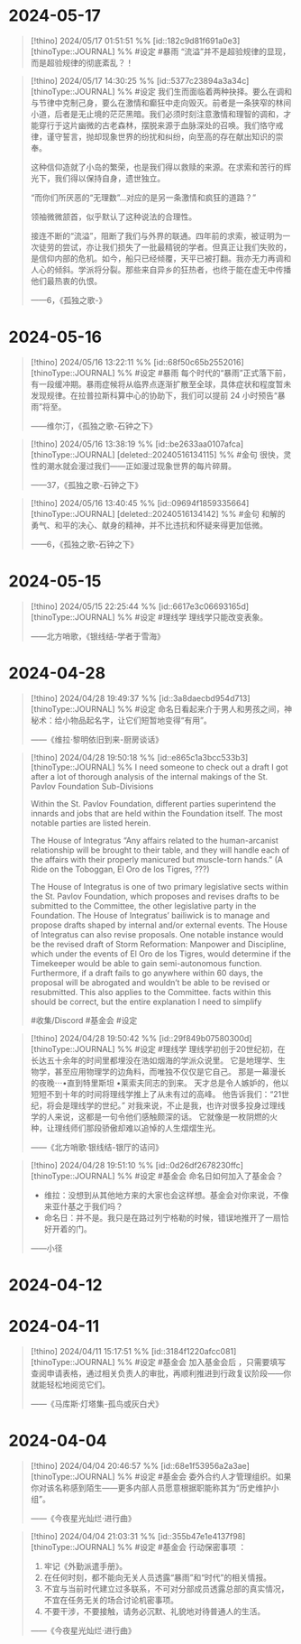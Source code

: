 
# 2024-05-17
> [!thino] 2024/05/17 01:51:51 %% [id::182c9d81f691a0e3] [thinoType::JOURNAL] %%
> #设定 #暴雨 “流溢”并不是超验规律的显现，而是超验规律的彻底紊乱？！


> [!thino] 2024/05/17 14:30:25 %% [id::5377c23894a3a34c] [thinoType::JOURNAL] %%
> #设定 我们生而面临着两种抉择。要么在调和与节律中克制己身，要么在激情和癫狂中走向毁灭。前者是一条狭窄的林间小道，后者是无止境的茫茫黑暗。我们必须时刻注意激情和理智的调和，才能穿行于这片幽微的古老森林，摆脱来源于血脉深处的召唤。我们恪守戒律，谨守誓言，抛却现象世界的纷扰和纠纷，向至高的存在献出知识的崇奉。
> 
> 这种信仰造就了小岛的繁荣，也是我们得以救赎的来源。在求索和苦行的辉光下，我们得以保持自身，遗世独立。
> 
> “而你们所厌恶的“无理数”…对应的是另一条激情和疯狂的道路？”
> 
> 领袖微微颔首，似乎默认了这种说法的合理性。
> 
> 接连不断的“流溢”，阻断了我们与外界的联通。四年前的求索，被证明为一次徒劳的尝试，亦让我们损失了一批最精锐的学者。但真正让我们失败的，是信仰内部的危机。如今，船只已经倾覆，天平已被打翻。我亦无力再调和人心的倾斜。学派将分裂。那些来自异乡的狂热者，也终于能在虚无中传播他们最热衷的仇恨。
> 
> ——6，《孤独之歌-》

# 2024-05-16
> [!thino] 2024/05/16 13:22:11 %% [id::68f50c65b2552016] [thinoType::JOURNAL] %%
> #设定 #暴雨 每个时代的“暴雨”正式落下前，有一段缓冲期。暴雨症候将从临界点逐渐扩散至全球，具体症状和程度暂未发现规律。在拉普拉斯科算中心的协助下，我们可以提前 24 小时预告“暴雨”将至。
> 
> ——维尔汀，《孤独之歌-石钟之下》


> [!thino] 2024/05/16 13:38:19 %% [id::be2633aa0107afca] [thinoType::JOURNAL] [deleted::20240516134115] %%
> #金句 很快，灵性的潮水就会漫过我们——正如漫过现象世界的每片碎屑。
> 
> ——37，《孤独之歌-石钟之下》

> [!thino] 2024/05/16 13:40:45 %% [id::09694f1859335664] [thinoType::JOURNAL] [deleted::20240516134142] %%
> #金句 和解的勇气、和平的决心、献身的精神，并不比违抗和怀疑来得更加低微。
> 
> ——6，《孤独之歌-石钟之下》

# 2024-05-15
> [!thino] 2024/05/15 22:25:44 %% [id::6617e3c06693165d] [thinoType::JOURNAL] %%
> #设定 #理线学 理线学只能改变表象。
> 
> ——北方哨歌，《银线结-学者于雪海》


# 2024-04-28
> [!thino] 2024/04/28 19:49:37 %% [id::3a8daecbd954d713] [thinoType::JOURNAL] %%
> #设定 命名日看起来介于男人和男孩之间，神秘术：给小物品起名字，让它们短暂地变得“有用”。
> 
> ——《维拉·黎明依旧到来-厨房谈话》


> [!thino] 2024/04/28 19:50:18 %% [id::e865c1a3bcc533b3] [thinoType::JOURNAL] %%
> I need someone to check out a draft I got after a lot of thorough analysis of the internal makings of the St. Pavlov Foundation
> Sub-Divisions
> 
> Within the St. Pavlov Foundation, different parties superintend the innards and jobs that are held within the Foundation itself. The most notable parties are listed herein.
> 
> The House of Integratus
> “Any affairs related to the human-arcanist relationship will be brought to their table, and they will handle each of the affairs with their properly manicured but muscle-torn hands.” (A Ride on the Toboggan, El Oro de los Tigres, ???)
> 
> The House of Integratus is one of two primary legislative sects within the St. Pavlov Foundation, which proposes and revises drafts to be submitted to the Committee, the other legislative party in the Foundation. The House of Integratus’ bailiwick is to manage and propose drafts shaped by internal and/or external events. The House of Integratus can also revise proposals. One notable instance would be the revised draft of Storm Reformation: Manpower and Discipline, which under the events of El Oro de los Tigres, would determine if the Timekeeper would be able to gain semi-autonomous function. Furthermore, if a draft fails to go anywhere within 60 days, the proposal will be abrogated and wouldn’t be able to be revised or resubmitted. This also applies to the Committee.
> facts within this should be correct, but the entire explanation I need to simplify
> 
> #收集/Discord #基金会 #设定 

> [!thino] 2024/04/28 19:50:42 %% [id::29f849b07580300d] [thinoType::JOURNAL] %%
> #设定 #理线学 理线学初创于20世纪初，在长达五十余年的时间里都埋没在浩如烟海的学派众说里。
> 它是地理学、生物学，甚至应用物理学的边角料，而唯独不仅仅是它自己。
> 那是一幕漫长的夜晚⋯•直到特里斯坦 •莱索夫同志的到来。
> 天才总是令人嫉妒的，他以短短不到十年的时间将理线学推上了从未有过的高峰。
> 他告诉我们：“21世纪，将会是理线学的世纪。”
> 对我来说，不止是我，也许对很多投身过理线学的人来说，这都是一句令他们感触颇深的话。
> 它就像是一枚阴燃的火种，让理线师们那段骄傲却难以追悼的人生熠熠生光。
> 
> ——《北方哨歌·银线结-银厅的诘问》

> [!thino] 2024/04/28 19:51:10 %% [id::0d26df2678230ffc] [thinoType::JOURNAL] %%
> #设定 #基金会 命名日如何加入了基金会？
> 
> - 维拉：没想到从其他地方来的大家也会这样想。基金会对你来说，不像来亚什基之于我们吗？
> - 命名日：并不是。我只是在路过列宁格勒的时候，错误地推开了一扇恰好开着的门。
> 
> ——小径

# 2024-04-12



# 2024-04-11
> [!thino] 2024/04/11 15:17:51 %% [id::3184f1220afcc081] [thinoType::JOURNAL] %%
> #设定 #基金会 加入基金会后 ，只需要填写查阅申请表格，通过相关负责人的审批，再顺利推进到行政复议阶段——你就能轻松地阅览它们。
> 
> ——《马库斯·灯塔集-孤鸟或灰白犬》


# 2024-04-04
> [!thino] 2024/04/04 20:46:57 %% [id::68e1f53956a2a3ae] [thinoType::JOURNAL] %%
> #设定 #基金会 委外合约人才管理组织。如果你对该名称感到陌生——更多内部人员愿意根据职能称其为“历史维护小组”。
> 
> ——《今夜星光灿烂·进行曲》


> [!thino] 2024/04/04 21:03:31 %% [id::355b47e1e4137f98] [thinoType::JOURNAL] %%
> #设定 #基金会 行动保密事项 ：
> 
> 1. 牢记《外勤派遣手册》。
> 2. 在任何时刻，都不能向无关人员透露“暴雨”和“时代”的相关情报。
> 3. 不宜与当前时代建立过多联系，不可对分部成员透露总部的真实情况，不宜在任务无关的场合讨论机密事项。
> 4. 不要干涉，不要接触，请务必沉默、礼貌地对待普通人的生活。
> 
> ——《今夜星光灿烂·进行曲》
